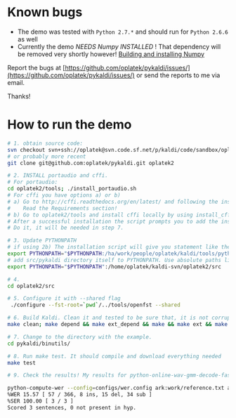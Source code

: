 Known bugs
==========
 * The demo was tested with `Python 2.7.*` and should run for `Python 2.6.6` as well
 * Currently the demo *NEEDS Numpy INSTALLED* ! That dependency will be removed very shortly however!
    [Building and installing Numpy](http://docs.scipy.org/doc/numpy/user/install.html)


Report the bugs at [https://github.com/oplatek/pykaldi/issues/](https://github.com/oplatek/pykaldi/issues/)
or send the reports to me via email.

Thanks!


How to run the demo
===================
```bash
# 1. obtain source code:
svn checkout svn+ssh://oplatek@svn.code.sf.net/p/kaldi/code/sandbox/oplatek2  # Change your username
# or probably more recent
git clone git@github.com:oplatek/pykaldi.git oplatek2

# 2. INSTALL portaudio and cffi. 
# For portaudio:
cd oplatek2/tools; ./install_portaudio.sh
# For cffi you have options a) or b)
# a) Go to http://cffi.readthedocs.org/en/latest/ and following the instructions install the cffi system wide! (Recommended)
#    Read the Requirements section!
# b) Go to oplatek2/tools and install cffi locally by using install_cffi.sh. 
# After a successful installation the script prompts you to add the installation directory to PYTHONPATH. 
# Do it, it will be needed in step 7.

# 3. Update PYTHONPATH
# if using 2b) The installation script will give you statement like the one below! So use it! 
export PYTHONPATH="$PYTHONPATH:/ha/work/people/oplatek/kaldi/tools/python/lib/python2.6/site-packages"
# add src/pykaldi directory itself to PYTHONPATH. Use absolute paths like this!
export PYTHONPATH="$PYTHONPATH":/home/oplatek/kaldi-svn/oplatek2/src

# 4. 
cd oplatek2/src

# 5. Configure it with --shared flag
 ./configure --fst-root=`pwd`/../tools/openfst --shared

# 6. Build Kaldi. Clean it and tested to be sure that, it is not corrupted.
make clean; make depend && make ext_depend && make && make ext && make test && make ext_test

# 7. Change to the directory with the example.
cd pykaldi/binutils/

# 8. Run make test. It should compile and download everything needed
make test

# 9. Check the results! My results for python-online-wav-gmm-decode-faster are:

python-compute-wer --config=configs/wer.config ark:work/reference.txt ark:work/online.trans.compact 
%WER 15.57 [ 57 / 366, 8 ins, 15 del, 34 sub ]
%SER 100.00 [ 3 / 3 ]
Scored 3 sentences, 0 not present in hyp.
```

